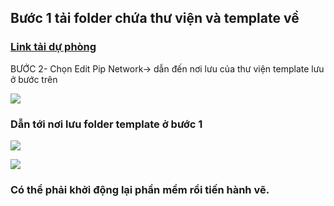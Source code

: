 ## Bước 1 tải folder chứa thư viện và template về

### [Link tải dự phòng](https://drive.google.com/drive/folders/1vvXtltZWmXF9cbMpcnVgYsGnN__jrB1o?usp=sharing)


BƯỚC 2- Chọn Edit Pip Network-> dẫn đến nơi lưu của thư viện template lưu ở bước trên

![](https://res.cloudinary.com/dcqf82eor/image/upload/f_auto/v1759133831/civil%203D/pj9oq1dctrl1qyo6ycvw.png)

### Dẫn tới nơi lưu folder template ở bước 1
![](https://res.cloudinary.com/dcqf82eor/image/upload/f_auto/v1759133995/civil%203D/bifqnkpqsdv4k9rfswbg.png)


![](https://res.cloudinary.com/dcqf82eor/image/upload/f_auto/v1759134211/civil%203D/mzd667ppexxt5dnkqnap.png)


### Có thể phải khởi động lại phần mềm rồi tiến hành vẽ.


